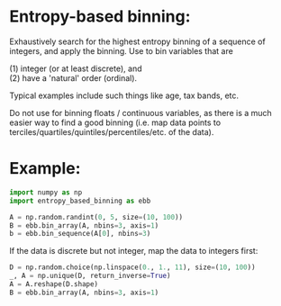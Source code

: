 # Entropy-based binning:

Exhaustively search for the highest entropy binning of a sequence of integers,
and apply the binning. Use to bin variables that are

(1) integer (or at least discrete), and  
(2) have a 'natural' order (ordinal).  

Typical examples include such things like age, tax bands, etc.  

Do not use for binning floats / continuous variables, as there is a
much easier way to find a good binning (i.e. map data points to
terciles/quartiles/quintiles/percentiles/etc. of the data).

# Example:

```python  
import numpy as np  
import entropy_based_binning as ebb  

A = np.random.randint(0, 5, size=(10, 100))  
B = ebb.bin_array(A, nbins=3, axis=1)  
b = ebb.bin_sequence(A[0], nbins=3)  
```

If the data is discrete but not integer, map the data to integers first:  

```python  
D = np.random.choice(np.linspace(0., 1., 11), size=(10, 100))  
_, A = np.unique(D, return_inverse=True)  
A = A.reshape(D.shape)  
B = ebb.bin_array(A, nbins=3, axis=1)  
```
